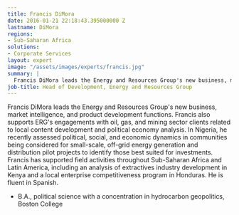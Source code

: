 ```yaml
---
title: Francis DiMora
date: 2016-01-21 22:18:43.395000000 Z
lastname: DiMora
regions:
- Sub-Saharan Africa
solutions:
- Corporate Services
layout: expert
image: "/assets/images/experts/francis.jpg"
summary: |
  Francis DiMora leads the Energy and Resources Group's new business, market intelligence, and product development functions.
job-title: Head of Development, Energy and Resources Group
---
```


Francis DiMora leads the Energy and Resources Group's new business, market intelligence, and product development functions. Francis also supports ERG's engagements with oil, gas, and mining sector clients related to local content development and political economy analysis. In Nigeria, he recently assessed political, social, and economic dynamics in communities being considered for small-scale, off-grid energy generation and distribution pilot projects to identify those best suited for investments. Francis has supported field activities throughout Sub-Saharan Africa and Latin America, including an analysis of extractives industry development in Kenya and a local enterprise competitiveness program in Honduras. He is fluent in Spanish.

* B.A., political science with a concentration in hydrocarbon geopolitics, Boston College
